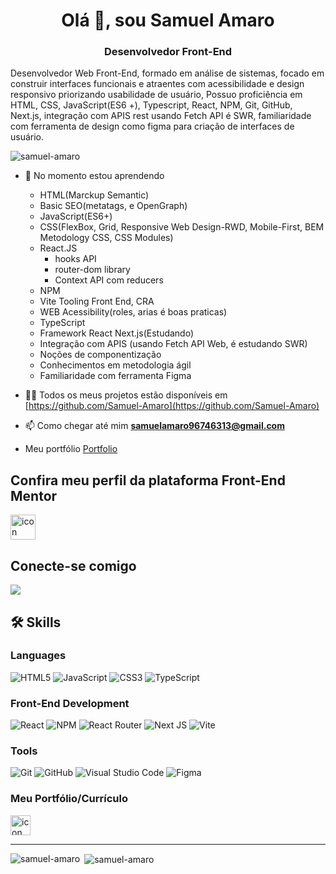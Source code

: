 <h1 align="center">Olá 👋, sou Samuel Amaro</h1>
<h3 align="center">Desenvolvedor Front-End</h3>

Desenvolvedor Web Front-End, formado em análise de sistemas, focado em construir interfaces funcionais e
atraentes com acessibilidade e design responsivo priorizando usabilidade de usuário, Possuo proficiência em
HTML, CSS, JavaScript(ES6 +), Typescript, React, NPM, Git, GitHub, Next.js, integração com APIS rest usando Fetch API é SWR,
familiaridade com ferramenta de design como figma para criação de interfaces de usuário.


<p align="left"> <img src="https://komarev.com/ghpvc/?username=samuel-amaro&label=Profile%20views&color=0e75b6&style=flat" alt="samuel-amaro" /> </p>

- 🌱 No momento estou aprendendo
  - HTML(Marckup Semantic)
  - Basic SEO(metatags, e OpenGraph)
  - JavaScript(ES6+)
  - CSS(FlexBox, Grid, Responsive Web Design-RWD, Mobile-First, BEM Metodology CSS, CSS Modules)
  - React.JS  
    - hooks API
    - router-dom library   
    - Context API com reducers
  - NPM
  - Vite Tooling Front End, CRA
  - WEB Acessibility(roles, arias é boas praticas)
  - TypeScript
  - Framework React Next.js(Estudando)
  - Integração com APIS (usando Fetch API Web, é estudando SWR)
  - Noções de componentização
  - Conhecimentos em metodologia ágil
  - Familiaridade com ferramenta Figma

- 👨‍💻 Todos os meus projetos estão disponíveis em [https://github.com/Samuel-Amaro](https://github.com/Samuel-Amaro)

- 📫 Como chegar até mim **samuelamaro96746313@gmail.com**

- Meu portfólio [Portfolio](https://samuel-amaro.github.io/portfolio-web/)

## Confira meu perfil da plataforma Front-End Mentor

<p>
  <a href="https://www.frontendmentor.io/profile/samuel-amaro" target="_blank"> 
    <img src="https://seeklogo.com/images/F/frontend-mentor-logo-DD85EFE0E9-seeklogo.com.png" alt="icon front end mentor" width="40" height="40"/>
  </a>
</p>

## Conecte-se comigo

<p align="left">
  <a href="https://linkedin.com/in/samuel-amaro/" target="blank">
    <img src="https://img.shields.io/badge/linkedin-%230077B5.svg?style=for-the-badge&logo=linkedin&logoColor=white">
  </a>
</p>

## 🛠️ Skills 

### Languages

![HTML5](https://img.shields.io/badge/html5-%23E34F26.svg?style=for-the-badge&logo=html5&logoColor=white)
![JavaScript](https://img.shields.io/badge/javascript-%23323330.svg?style=for-the-badge&logo=javascript&logoColor=%23F7DF1E)
![CSS3](https://img.shields.io/badge/css3-%231572B6.svg?style=for-the-badge&logo=css3&logoColor=white)
![TypeScript](https://img.shields.io/badge/typescript-%23007ACC.svg?style=for-the-badge&logo=typescript&logoColor=white)

### Front-End Development

![React](https://img.shields.io/badge/react-%2320232a.svg?style=for-the-badge&logo=react&logoColor=%2361DAFB)
![NPM](https://img.shields.io/badge/NPM-%23000000.svg?style=for-the-badge&logo=npm&logoColor=white)
![React Router](https://img.shields.io/badge/React_Router-CA4245?style=for-the-badge&logo=react-router&logoColor=white)
![Next JS](https://img.shields.io/badge/Next-black?style=for-the-badge&logo=next.js&logoColor=white)
![Vite](https://img.shields.io/badge/vite-%23646CFF.svg?style=for-the-badge&logo=vite&logoColor=white)

### Tools

![Git](https://img.shields.io/badge/git-%23F05033.svg?style=for-the-badge&logo=git&logoColor=white)
![GitHub](https://img.shields.io/badge/github-%23121011.svg?style=for-the-badge&logo=github&logoColor=white)
![Visual Studio Code](https://img.shields.io/badge/Visual%20Studio%20Code-0078d7.svg?style=for-the-badge&logo=visual-studio-code&logoColor=white)
![Figma](https://img.shields.io/badge/figma-%23F24E1E.svg?style=for-the-badge&logo=figma&logoColor=white)

### Meu Portfólio/Currículo

<a href="https://samuel-amaro.github.io/portfolio-web/" target="_blank" rel="external" title="Portfolio/Curriculum"><img src="https://cdn-icons-png.flaticon.com/128/6388/6388047.png" alt="icon" width="32" height="32"/></a>

<hr/>

<p><img align="left" src="https://github-readme-stats.vercel.app/api/top-langs?username=samuel-amaro&show_icons=true&locale=en&layout=compact" alt="samuel-amaro" /></p>

<p>&nbsp;<img align="center" src="https://github-readme-stats.vercel.app/api?username=samuel-amaro&show_icons=true&locale=en" alt="samuel-amaro" /></p>

